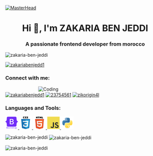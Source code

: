 [![MasterHead](https://1.bp.blogspot.com/-7A4WynwLsMw/XbBpCXG8fHI/AAAAAAAAMt4/uOa1bpLskYgrwGbllhSu2SDj_Mig8SXJQCLcBGAsYHQ/s1600/2000_600px.gif)](https://rishavchanda.io)
<h1 align="center">Hi 👋, I'm ZAKARIA BEN JEDDI</h1>
<h3 align="center">A passionate frontend developer from morocco</h3>

<p align="left"> <img src="https://komarev.com/ghpvc/?username=zakaria-ben-jeddi&label=Profile%20views&color=0e75b6&style=flat" alt="zakaria-ben-jeddi" /> </p>

<p align="left"> <a href="https://twitter.com/zakariabenjedd1" target="blank"><img src="https://img.shields.io/twitter/follow/zakariabenjedd1?logo=twitter&style=for-the-badge" alt="zakariabenjedd1" /></a> </p>

<h3 align="left">Connect with me:</h3>
<img align="right" alt="Coding" width="400" src="https://camo.githubusercontent.com/7de37139d0b4c1ce40865e799b446c0e963a3dd8fb68d239707237c40604fa3d/68747470733a2f2f63646e2e6472696262626c652e636f6d2f75736572732f3733303730332f73637265656e73686f74732f363538313234332f6176656e746f2e676966">

<p align="left">
<a href="https://twitter.com/zakariabenjedd1" target="blank"><img align="center" src="https://raw.githubusercontent.com/rahuldkjain/github-profile-readme-generator/master/src/images/icons/Social/twitter.svg" alt="zakariabenjedd1" height="30" width="40" /></a>
<a href="https://stackoverflow.com/users/23754561" target="blank"><img align="center" src="https://raw.githubusercontent.com/rahuldkjain/github-profile-readme-generator/master/src/images/icons/Social/stack-overflow.svg" alt="23754561" height="30" width="40" /></a>
<a href="https://discord.gg/zikorigin4l" target="blank"><img align="center" src="https://raw.githubusercontent.com/rahuldkjain/github-profile-readme-generator/master/src/images/icons/Social/discord.svg" alt="zikorigin4l" height="30" width="40" /></a>
</p>

<h3 align="left">Languages and Tools:</h3>
<p align="left"> <a href="https://getbootstrap.com" target="_blank" rel="noreferrer"> <img src="https://raw.githubusercontent.com/devicons/devicon/master/icons/bootstrap/bootstrap-plain-wordmark.svg" alt="bootstrap" width="40" height="40"/> </a> <a href="https://www.w3schools.com/css/" target="_blank" rel="noreferrer"> <img src="https://raw.githubusercontent.com/devicons/devicon/master/icons/css3/css3-original-wordmark.svg" alt="css3" width="40" height="40"/> </a> <a href="https://www.w3.org/html/" target="_blank" rel="noreferrer"> <img src="https://raw.githubusercontent.com/devicons/devicon/master/icons/html5/html5-original-wordmark.svg" alt="html5" width="40" height="40"/> </a> <a href="https://developer.mozilla.org/en-US/docs/Web/JavaScript" target="_blank" rel="noreferrer"> <img src="https://raw.githubusercontent.com/devicons/devicon/master/icons/javascript/javascript-original.svg" alt="javascript" width="40" height="40"/> </a> <a href="https://www.python.org" target="_blank" rel="noreferrer"> <img src="https://raw.githubusercontent.com/devicons/devicon/master/icons/python/python-original.svg" alt="python" width="40" height="40"/> </a> </p>

<p><img align="left" src="https://github-readme-stats.vercel.app/api/top-langs?username=zakaria-ben-jeddi&show_icons=true&locale=en&layout=compact" alt="zakaria-ben-jeddi" /></p>

<p>&nbsp;<img align="center" src="https://github-readme-stats.vercel.app/api?username=zakaria-ben-jeddi&show_icons=true&locale=en" alt="zakaria-ben-jeddi" /></p>

<p><img align="center" src="https://github-readme-streak-stats.herokuapp.com/?user=zakaria-ben-jeddi&" alt="zakaria-ben-jeddi" /></p>
